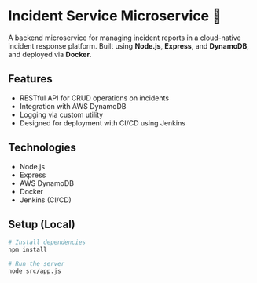 # Incident Service Microservice 🚨

A backend microservice for managing incident reports in a cloud-native incident response platform. Built using **Node.js**, **Express**, and **DynamoDB**, and deployed via **Docker**.

## Features

- RESTful API for CRUD operations on incidents
- Integration with AWS DynamoDB
- Logging via custom utility
- Designed for deployment with CI/CD using Jenkins

## Technologies

- Node.js
- Express
- AWS DynamoDB
- Docker
- Jenkins (CI/CD)

## Setup (Local)

```bash
# Install dependencies
npm install

# Run the server
node src/app.js
```
   
 